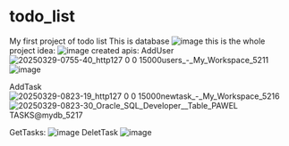 # todo_list
My first project of todo list
This is database 
![image](https://github.com/user-attachments/assets/9181cc4b-34a5-4638-9680-bbab341651d9)
this is the whole project idea: 
![image](https://github.com/user-attachments/assets/daeb998e-1f97-4d47-ab1e-b2b88a34ef7d)
created apis:
AddUser
![20250329-0755-40_http127 0 0 15000users_-_My_Workspace_5211](https://github.com/user-attachments/assets/85579d84-5a03-4928-8517-11d821a14ece)
![image](https://github.com/user-attachments/assets/dea76175-5325-4aae-a19d-527c16833500)

AddTask
![20250329-0823-19_http127 0 0 15000newtask_-_My_Workspace_5216](https://github.com/user-attachments/assets/ab1cd4ad-9711-4377-9200-efdd58ae8412)
![20250329-0823-30_Oracle_SQL_Developer__Table_PAWEL TASKS@mydb_5217](https://github.com/user-attachments/assets/314bf445-61f5-4f2c-ad1d-0802bc50b006)

GetTasks:
![image](https://github.com/user-attachments/assets/b52b6449-ea45-4976-98f9-209002bbbb59)
DeletTask
![image](https://github.com/user-attachments/assets/91a5c397-0a24-4207-aad6-6083d50da970)
